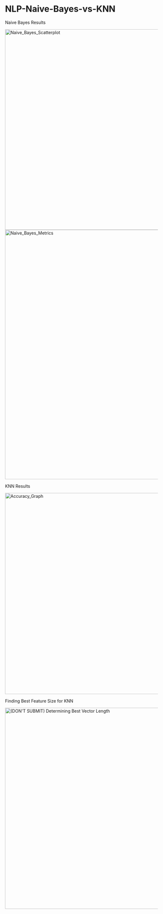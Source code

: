 # NLP-Naive-Bayes-vs-KNN

Naive Bayes Results

<img width="660" alt="Naive_Bayes_Scatterplot" src="https://user-images.githubusercontent.com/87667562/224467394-c5fb2b34-97da-493e-9752-90f4e16377a9.png">
<img width="821" alt="Naive_Bayes_Metrics" src="https://user-images.githubusercontent.com/87667562/224467401-83da25da-061e-4a41-81c0-4249d86b51e2.png">


KNN Results

<img width="662" alt="Accuracy_Graph" src="https://user-images.githubusercontent.com/87667562/224467393-e5d19a53-4bb3-46f6-85e3-a5907224bb87.png">


Finding Best Feature Size for KNN

<img width="662" alt="(DON'T SUBMIT) Determining Best Vector Length" src="https://user-images.githubusercontent.com/87667562/224467391-a6c73590-93c9-4e3d-8390-5544e201d818.png">
